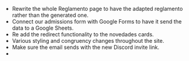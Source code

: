 - Rewrite the whole Reglamento page to have the adapted reglamento rather than the generated one.
- Connect our admissions form with Google Forms to have it send the data to a Google Sheets.
- Re add the redirect functionality to the novedades cards.
- Various styling and congruency changes throughout the site.
- Make sure the email sends with the new Discord invite link.
- 